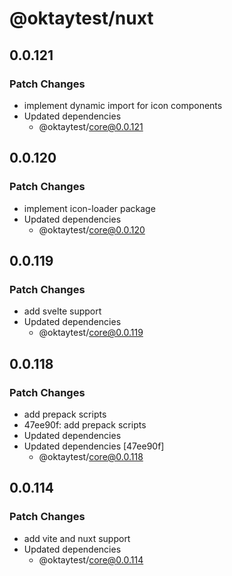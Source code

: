 # @oktaytest/nuxt

## 0.0.121

### Patch Changes

- implement dynamic import for icon components
- Updated dependencies
  - @oktaytest/core@0.0.121

## 0.0.120

### Patch Changes

- implement icon-loader package
- Updated dependencies
  - @oktaytest/core@0.0.120

## 0.0.119

### Patch Changes

- add svelte support
- Updated dependencies
  - @oktaytest/core@0.0.119

## 0.0.118

### Patch Changes

- add prepack scripts
- 47ee90f: add prepack scripts
- Updated dependencies
- Updated dependencies [47ee90f]
  - @oktaytest/core@0.0.118

## 0.0.114

### Patch Changes

- add vite and nuxt support
- Updated dependencies
  - @oktaytest/core@0.0.114
